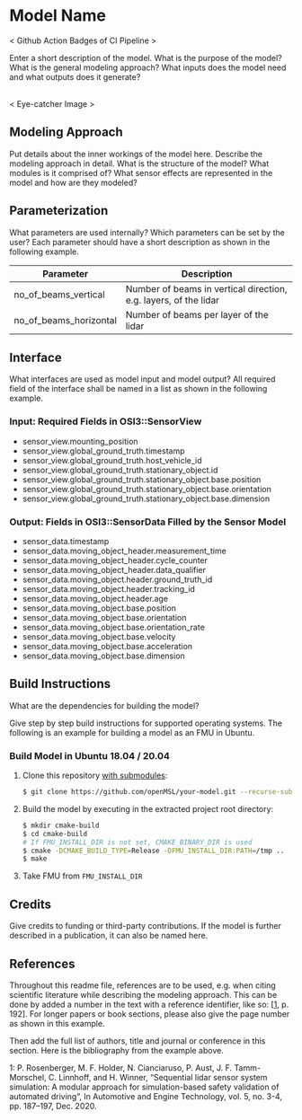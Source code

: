 # Model Name

< Github Action Badges of CI Pipeline >

Enter a short description of the model. What is the purpose of the model? What is the general modeling approach? What inputs does the model need and what outputs does it generate?<br><br>

< Eye-catcher Image >

## Modeling Approach
Put details about the inner workings of the model here. Describe the modeling approach in detail. What is the structure of the model? What modules is it comprised of? What sensor effects are represented in the model and how are they modeled?


## Parameterization
What parameters are used internally? Which parameters can be set by the user?
Each parameter should have a short description as shown in the following example.

| Parameter                      | Description                                                         |
| ------------------------------ | ------------------------------------------------------------------- |
| no_of_beams_vertical           | Number of beams in vertical direction, e.g. layers, of the lidar    |
| no_of_beams_horizontal         | Number of beams per layer of the lidar                              |

## Interface
What interfaces are used as model input and model output? All required field of the interface shall be named in a list as shown in the following example.

### Input: Required Fields in OSI3::SensorView
- sensor_view.mounting_position
- sensor_view.global_ground_truth.timestamp
- sensor_view.global_ground_truth.host_vehicle_id
- sensor_view.global_ground_truth.stationary_object.id
- sensor_view.global_ground_truth.stationary_object.base.position
- sensor_view.global_ground_truth.stationary_object.base.orientation
- sensor_view.global_ground_truth.stationary_object.base.dimension

### Output: Fields in OSI3::SensorData Filled by the Sensor Model
- sensor_data.timestamp
- sensor_data.moving_object_header.measurement_time
- sensor_data.moving_object_header.cycle_counter
- sensor_data.moving_object_header.data_qualifier
- sensor_data.moving_object.header.ground_truth_id
- sensor_data.moving_object.header.tracking_id
- sensor_data.moving_object.header.age
- sensor_data.moving_object.base.position
- sensor_data.moving_object.base.orientation
- sensor_data.moving_object.base.orientation_rate
- sensor_data.moving_object.base.velocity
- sensor_data.moving_object.base.acceleration
- sensor_data.moving_object.base.dimension


## Build Instructions
What are the dependencies for building the model?

Give step by step build instructions for supported operating systems. The following is an example for building a model as an FMU in Ubuntu.

### Build Model in Ubuntu 18.04 / 20.04

1. Clone this repository <ins>with submodules</ins>:
    ```bash
    $ git clone https://github.com/openMSL/your-model.git --recurse-submodules
    ```
2. Build the model by executing in the extracted project root directory:
    ```bash
    $ mkdir cmake-build
    $ cd cmake-build
    # If FMU_INSTALL_DIR is not set, CMAKE_BINARY_DIR is used
    $ cmake -DCMAKE_BUILD_TYPE=Release -DFMU_INSTALL_DIR:PATH=/tmp ..
    $ make
    ```
3. Take FMU from `FMU_INSTALL_DIR`


## Credits
Give credits to funding or third-party contributions. If the model is further described in a publication, it can also be named here.

## References
Throughout this readme file, references are to be used, e.g. when citing scientific literature while describing the modeling approach. This can be done by added a number in the text with a reference identifier, like so: [[1](#Rosenberger2020)</sup>, p. 192]. For longer papers or book sections, please also give the page number as shown in this example.

Then add the full list of authors, title and journal or conference in this section. Here is the bibliography from the example above.


<a name="Rosenberger2020">1</a>: P. Rosenberger, M. F. Holder, N. Cianciaruso, P. Aust, J. F. Tamm-Morschel, C. Linnhoff, and H. Winner, “Sequential lidar sensor system simulation: A modular approach for simulation-based safety validation of automated driving”, In Automotive and Engine Technology, vol. 5, no. 3-4, pp. 187–197, Dec. 2020.